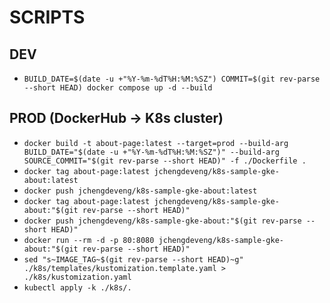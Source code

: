 # SCRIPTS

## DEV

- `BUILD_DATE=$(date -u +"%Y-%m-%dT%H:%M:%SZ") COMMIT=$(git rev-parse --short HEAD) docker compose up -d --build`

## PROD (DockerHub -> K8s cluster)

- `docker build -t about-page:latest --target=prod --build-arg BUILD_DATE="$(date -u +"%Y-%m-%dT%H:%M:%SZ")" --build-arg SOURCE_COMMIT="$(git rev-parse --short HEAD)" -f ./Dockerfile .`
- `docker tag about-page:latest jchengdeveng/k8s-sample-gke-about:latest`
- `docker push jchengdeveng/k8s-sample-gke-about:latest`
- `docker tag about-page:latest jchengdeveng/k8s-sample-gke-about:"$(git rev-parse --short HEAD)"`
- `docker push jchengdeveng/k8s-sample-gke-about:"$(git rev-parse --short HEAD)"`
- `docker run --rm -d -p 80:8080 jchengdeveng/k8s-sample-gke-about:"$(git rev-parse --short HEAD)"`
- `sed "s~IMAGE_TAG~$(git rev-parse --short HEAD)~g" ./k8s/templates/kustomization.template.yaml > ./k8s/kustomization.yaml`
- `kubectl apply -k ./k8s/.`
